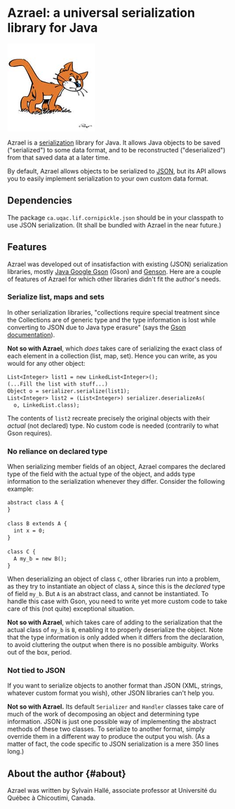 Azrael: a universal serialization library for Java
==================================================

![Azrael the cat](azrael.jpg?raw=true)

Azrael is a [serialization](https://en.wikipedia.org/wiki/Serialization)
library for Java. It allows Java objects to be saved ("serialized") to
some data format, and to be reconstructed ("deserialized") from that saved
data at a later time.

By default, Azrael allows objects to be serialized to
[JSON](https://en.wikipedia.org/wiki/JSON), but its
API allows you to easily implement serialization to your own custom data
format.

Dependencies
------------

The package `ca.uqac.lif.cornipickle.json` should be in your classpath to
use JSON serialization. (It shall be bundled with Azrael in the near
future.)

Features
--------

Azrael was developed out of insatisfaction with existing (JSON)
serialization libraries, mostly
[Java Google Gson](https://code.google.com/p/google-gson/) (Gson) and
[Genson](http://owlike.github.io/genson/). Here are a couple of features
of Azrael for which other libraries didn't fit the author's needs.

### Serialize list, maps and sets

In other serialization libraries, "collections require special treatment
since the Collections are of generic type and the type information is lost
while converting to JSON due to Java type erasure" (says the
[Gson documentation](http://www.studytrails.com/java/json/java-google-json-introduction.jsp)).

**Not so with Azrael**, which *does* takes care of serializing the exact
class of each element in a collection (list, map, set). Hence you can write,
as you would for any other object:

    List<Integer> list1 = new LinkedList<Integer>();
    (...Fill the list with stuff...)
    Object o = serializer.serialize(list1);
    List<Integer> list2 = (List<Integer>) serializer.deserializeAs(
      o, LinkedList.class);

The contents of `list2` recreate precisely the original objects with their
*actual* (not declared) type. No custom code is needed (contrarily to what
Gson requires).

### No reliance on declared type

When serializing member fields of an object, Azrael compares the declared
type of the field with the actual type of the object, and adds type
information to the serialization whenever they differ. Consider the
following example:

    abstract class A { 
    }
    
    class B extends A {
      int x = 0;
    }
    
    class C {
      A my_b = new B();
    }

When deserializing an object of class `C`, other libraries run into a
problem, as they try to instantiate an object of class `A`, since this is
the *declared* type of field `my_b`. But `A` is an abstract class, and
cannot be instantiated. To handle this case with Gson, you need to write
yet more custom code to take care of this (not quite) exceptional
situation.

**Not so with Azrael**, which takes care of adding to the serialization that
the actual class of `my_b` is `B`, enabling it to properly deserialize the
object. Note that the type information is only added when it differs from
the declaration, to avoid cluttering the output when there is no possible
ambiguity. Works out of the box, period.

### Not tied to JSON

If you want to serialize objects to another format than JSON (XML, strings,
whatever custom format you wish), other JSON libraries can't help you.

**Not so with Azrael.** Its default `Serializer` and `Handler` classes take
care of much of the work of decomposing an object and determining type
information. JSON is just one possible way of implementing the abstract
methods of these two classes. To serialize to another format, simply
override them in a different way to produce the output you wish. (As a
matter of fact, the code specific to JSON serialization is a mere 350 lines
long.)

About the author                                                   {#about}
----------------

Azrael was written by Sylvain Hallé, associate professor at Université
du Québec à Chicoutimi, Canada.
